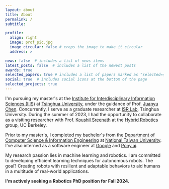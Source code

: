 ```yaml
---
layout: about
title: About
permalink: /
subtitle:

profile:
  align: right
  image: prof_pic.jpg
  image_circular: false # crops the image to make it circular
  address: >

news: false  # includes a list of news items
latest_posts: false  # includes a list of the newest posts
awards: true
selected_papers: true # includes a list of papers marked as "selected={true}"
social: true  # includes social icons at the bottom of the page
selected_projects: true
---
```


I'm pursuing my master's at the [Institute for Interdisciplinary Information Sciences (IIIS)](https://iiis.tsinghua.edu.cn/en/) at [Tsinghua University](https://www.tsinghua.edu.cn/en/index.htm), under the guidance of Prof. [Juanyu Chen](http://people.iiis.tsinghua.edu.cn/~jychen/). Concurrently, I serve as a graduate researcher at [ISR Lab](http://people.iiis.tsinghua.edu.cn/~isrlab/), Tsinghua University. During the summer of 2023, I had the opportunity to collaborate as a visiting researcher with Prof. [Koushil Sreenath](https://me.berkeley.edu/people/koushil-sreenath/) at the [Hybrid Robotics](https://hybrid-robotics.berkeley.edu/) group, UC Berkeley.

Prior to my master's, I completed my bachelor's from the [Department of Computer Science & Information Engineering](https://www.csie.ntu.edu.tw//?locale=en) at [National Taiwan University](https://www.ntu.edu.tw/english/). I've also interned as a software engineer at [Google](https://about.google/) and [Pony.ai](https://www.pony.ai/?lang=en).

My research passion lies in machine learning and robotics. I am committed to developing efficient learning techniques for autonomous robots. The goal? Creating robots with resilient and adaptable behaviors to aid humans in a multitude of real-world applications.

**I'm actively seeking a Robotics PhD position for Fall 2024.**